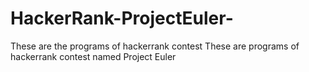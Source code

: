 # HackerRank-ProjectEuler-

These are the programs of hackerrank contest
These are programs of hackerrank contest named Project Euler
